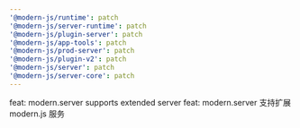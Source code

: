 ```yaml
---
'@modern-js/runtime': patch
'@modern-js/server-runtime': patch
'@modern-js/plugin-server': patch
'@modern-js/app-tools': patch
'@modern-js/prod-server': patch
'@modern-js/plugin-v2': patch
'@modern-js/server': patch
'@modern-js/server-core': patch
---
```


feat: modern.server supports extended server
feat: modern.server 支持扩展 modern.js 服务
